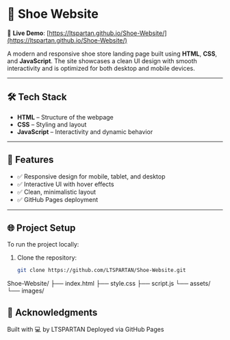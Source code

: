 # 👟 Shoe Website

🚀 **Live Demo**: [https://ltspartan.github.io/Shoe-Website/](https://ltspartan.github.io/Shoe-Website/)

A modern and responsive shoe store landing page built using **HTML**, **CSS**, and **JavaScript**. The site showcases a clean UI design with smooth interactivity and is optimized for both desktop and mobile devices.

---

## 🛠 Tech Stack

- **HTML** – Structure of the webpage
- **CSS** – Styling and layout
- **JavaScript** – Interactivity and dynamic behavior

---

## 📌 Features

- ✅ Responsive design for mobile, tablet, and desktop
- ✅ Interactive UI with hover effects
- ✅ Clean, minimalistic layout
- ✅ GitHub Pages deployment

---

## 🌐 Project Setup

To run the project locally:

1. Clone the repository:
   ```bash
   git clone https://github.com/LTSPARTAN/Shoe-Website.git
Shoe-Website/
├── index.html
├── style.css
├── script.js
└── assets/
    └── images/
## 🙌 Acknowledgments
Built with 💻 by LTSPARTAN
Deployed via GitHub Pages
